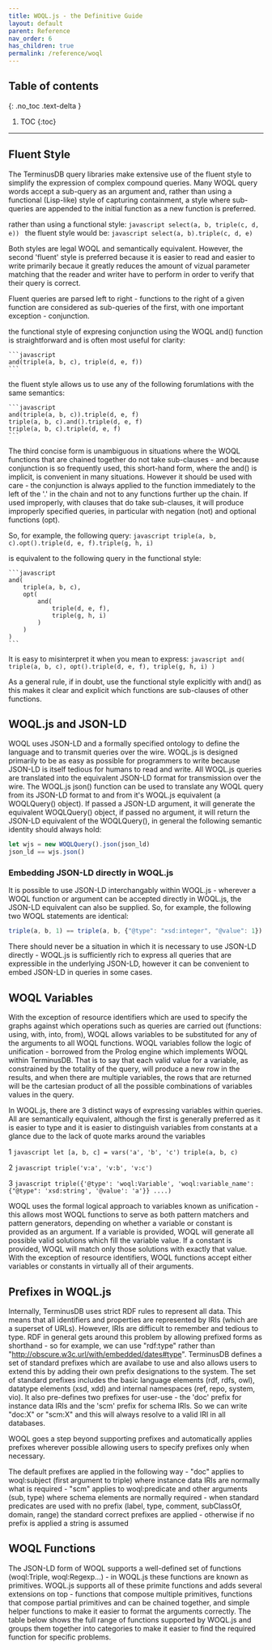 ```yaml
---
title: WOQL.js - the Definitive Guide
layout: default
parent: Reference
nav_order: 6
has_children: true
permalink: /reference/woql
---
```

## Table of contents

{: .no_toc .text-delta }

1. TOC
{:toc}

---

## Fluent Style

The TerminusDB query libraries make extensive use of the fluent style to simplify the expression of complex compound queries. Many WOQL query words accept a sub-query as an argument and, rather than using a functional (Lisp-like) style of capturing containment, a style where sub-queries are appended to the initial function as a new function is preferred.

rather than using a functional style:
    ```javascript
    select(a, b, triple(c, d, e))
    ```
the fluent style would be:
    ```javascript
    select(a, b).triple(c, d, e)
    ```

Both styles are legal WOQL and semantically equivalent. However, the second 'fluent' style is preferred because it is easier to read and easier to write primarily becaue it greatly reduces the amount of vizual parameter matching that the reader and writer have to perform in order to verify that their query is correct.

Fluent queries are parsed left to right - functions to the right of a given function are considered as sub-queries of the first, with one important exception - conjunction.

the functional style of expresing conjunction using the WOQL and() function is straightforward and is often most useful for clarity:

    ```javascript
    and(triple(a, b, c), triple(d, e, f))
    ```

the fluent style allows us to use any of the following forumlations with the same semantics:

    ```javascript
    and(triple(a, b, c)).triple(d, e, f)
    triple(a, b, c).and().triple(d, e, f)
    triple(a, b, c).triple(d, e, f)
    ```

The third concise form is unambiguous in situations where the WOQL functions that are chained together do not take sub-clauses - and because conjunction is so frequently used, this short-hand form, where the and() is implicit, is convenient in many situations. However it should be used with care - the conjunction is always applied to the function immediately to the left of the '.' in the chain and not to any functions further up the chain.  If used improperly, with clauses that do take sub-clauses, it will produce improperly specified queries, in particular with negation (not) and optional functions (opt).

So, for example, the following query:
    ```javascript
    triple(a, b, c).opt().triple(d, e, f).triple(g, h, i)
    ```

is equivalent to the following query in the functional style:

    ```javascript
    and(
        triple(a, b, c),
        opt(
            and(
                triple(d, e, f),
                triple(g, h, i)
            )
        )
    )
    ```

It is easy to misinterpret it when you mean to express:
    ```javascript
    and(
        triple(a, b, c),
        opt().triple(d, e, f),
        triple(g, h, i)
    )
    ```

As a general rule, if in doubt, use the functional style explicitly with and() as this makes it clear and explicit which functions are sub-clauses of other functions.

## WOQL.js and JSON-LD

WOQL uses JSON-LD and a formally specified ontology to define the language and to transmit queries over the wire.  WOQL.js is designed primarily to be as easy as possible for programmers to write because JSON-LD is itself tedious for humans to read and write. All WOQL.js queries are translated into the equivalent JSON-LD format for transmission over the wire.  The WOQL.js json() function can be used to translate any WOQL query from its JSON-LD format to and from it's WOQL.js equivalent (a WOQLQuery() object). If passed a JSON-LD argument, it will generate the equivalent WOQLQuery() object, if passed no argument, it will return the JSON-LD equivalent of the WOQLQuery(), in general the following semantic identity should always hold:

```javascript
let wjs = new WOQLQuery().json(json_ld)
json_ld == wjs.json()
```

### Embedding JSON-LD directly in WOQL.js

It is possible to use JSON-LD interchangably within WOQL.js - wherever a WOQL function or argument can be accepted directly in WOQL.js, the JSON-LD equivalent can also be supplied. So, for example, the following two WOQL statements are identical:

```javascript
triple(a, b, 1) == triple(a, b, {"@type": "xsd:integer", "@value": 1})
```

There should never be a situation in which it is necessary to use JSON-LD directly - WOQL.js is sufficiently rich to express all queries that are expressible in the underlying JSON-LD, however it can be convenient to embed JSON-LD in queries in some cases.

## WOQL Variables

With the exception of resource identifiers which are used to specify the graphs against which operations such as queries are carried out (functions: using, with, into, from), WOQL allows variables to be substituted for any of the arguments to all WOQL functions. WOQL variables follow the logic of unification - borrowed from the Prolog engine which implements WOQL within TerminusDB.  That is to say that each valid value for a variable, as constrained by the totality of the query, will produce a new row in the results, and when there are multiple variables, the rows that are returned will be the cartesian product of all the possible combinations of variables values in the query.

In WOQL.js, there are 3 distinct ways of expressing variables within queries. All are semantically equivalent, although the first is generally preferred as it is easier to type and it is easier to distinguish variables from constants at a glance due to the lack of quote marks around the variables

1   ```javascript
    let [a, b, c] = vars('a', 'b', 'c')
    triple(a, b, c)
    ```

2   ```javascript
    triple('v:a', 'v:b', 'v:c')
    ```

3   ```javascript
    triple({'@type': 'woql:Variable', 'woql:variable_name': {"@type": 'xsd:string', '@value': 'a'}} ....)
    ```

WOQL uses the formal logical approach to variables known as unification - this allows most WOQL functions to serve as both pattern matchers and pattern generators, depending on whether a variable or constant is provided as an argument. If a variable is provided, WOQL will generate all possible valid solutions which fill the variable value. If a constant is provided, WOQL will match only those solutions with exactly that value. With the exception of resource identifiers, WOQL functions accept either variables or constants in virtually all of their arguments.

## Prefixes in WOQL.js

Internally, TerminusDB uses strict RDF rules to represent all data. This means that all identifiers and properties are represented by IRIs (which are a superset of URLs). However, IRIs are difficult to remember and tedious to type. RDF in general gets around this problem by allowing prefixed forms as shorthand - so for example, we can use "rdf:type" rather than "http://obscure.w3c.url/with/embedded/dates#type". TerminusDB defines a set of standard prefixes which are availabe to use and also allows users to extend this by adding their own prefix designations to the system. The set of standard prefixes includes the basic language elements (rdf, rdfs, owl), datatype elements (xsd, xdd) and internal namespaces (ref, repo, system, vio). It also pre-defines two prefixes for user-use - the 'doc' prefix for instance data IRIs and the 'scm' prefix for schema IRIs. So we can write "doc:X" or "scm:X" and this will always resolve to a valid IRI in all databases.


WOQL goes a step beyond supporting prefixes and automatically applies prefixes wherever possible allowing users to specify prefixes only when necessary.

The default prefixes are applied in the following way
    - "doc" applies to woql:subject (first argument to triple) where instance data IRIs are normally what is required
    - "scm" applies to woql:predicate and other arguments (sub, type) where schema elements are normally required
    - when standard predicates are used with no prefix (label, type, comment, subClassOf, domain, range) the standard correct prefixes are applied
    - otherwise if no prefix is applied a string is assumed

## WOQL Functions


The JSON-LD form of WOQL supports a well-defined set of functions (woql:Triple, woql:Regexp...) - in WOQL.js these functions are known as primitives. WOQL.js supports all of these primite functions and adds several extensions on top - functions that compose multiple primitives, functions that compose partial primitives and can be chained together, and simple helper functions to make it easier to format the arguments correctly. The table below shows the full range of functions supported by WOQL.js and groups them together into categories to make it easier to find the required function for specific problems.
